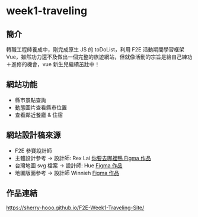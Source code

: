 # week1-traveling

## 簡介

轉職工程師養成中，剛完成原生 JS 的 toDoList，利用 F2E 活動期間學習框架 Vue，雖然功力還不及做出一個完整的旅遊網站，但就像活動的宗旨是給自己練功＋進修的機會，vue 新生兒繼續茁壯中！

## 網站功能

- 縣市景點查詢
- 動態圖片查看縣市位置
- 查看鄰近餐廳 & 住宿

## 網站設計稿來源

- F2E 參賽設計師
- 主體設計參考 -> 設計師: Rex Lai [你要去哪裡鴨 Figma 作品](https://www.figma.com/file/moP5VodzNq4g8KpKrMWBTM/%5B2021-F2E%5D-要去哪裡鴨?node-id=1%3A17)
- 台灣地圖 svg 檔案 -> 設計師: Hue [Figma 作品](https://www.figma.com/file/ctpHk2cmhyf9x5vOyFS9Re/💚-TheF2E_Week1?node-id=2%3A50)
- 地圖版面參考 -> 設計師 Winnieh [Figma 作品](https://www.figma.com/file/stKaNsapp6JVFG7888Of4y/TAIWANGO?node-id=4%3A30)

## 作品連結

https://sherry-hooo.github.io/F2E-Week1-Traveling-Site/
